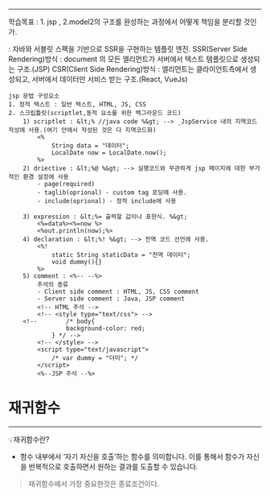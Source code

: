 <hr>

학습목표 :  1. jsp , 2.model2의 구조를 완성하는 과정에서 어떻게 책임을 분리할 것인가.


: 자바와 서블릿 스펙을 기반으로 SSR을 구현하는 템플릿 엔진.
	SSR(Server Side Rendering)방식 : document 의 모든 엘리먼트가 서버에서 텍스트 템플릿으로 생성되는 구조.(JSP)
	CSR(Client Side Rendering)방식 : 엘리먼트는 클라이언트측에서 생성되고, 서버에서 데이터만 서비스 받는 구조.(React, VueJs)
	
	jsp 문법 구성요소
	1. 정적 텍스트 : 일반 텍스트, HTML, JS, CSS
	2. 스크립틀릿(scriptlet,동적 요소를 위한 백그라운드 코드)
		1) scriptlet : &lt;% //java code %&gt; --> _JspService 내의 지역코드 작성에 사용.(여기 안에서 작성된 것은 다 지역코드화)
			<%
				String data = "데이터";
				LocalDate now = LocalDate.now();
			%>
		2) driective : &lt;%@ %&gt; --> 실행코드와 무관하게 jsp 페이지에 대한 부가적인 환경 설정에 사용
			- page(required) 
			- taglib(oprional) - custom tag 로딩에 사용.
			- include(oprional) - 정적 include에 사용
			
		3) expression : &lt;%= 출력할 값이나 표현식. %&gt;
			<%=data%><%=now %>
			<%out.println(now);%>
		4) declaration : &lt;%! %&gt; --> 전역 코드 선언에 사용.
			<%!
				static String staticData = "전역 데이터";
				void dummy(){}
			%>
		5) comment : <%-- --%>
			주석의 종류
			- Client side comment : HTML, JS, CSS comment
			- Server side comment : Java, JSP comment
			<!-- HTML 주석 -->
			<!-- <style type="text/css"> -->
		<!-- 		/* body{
					background-color: red;
				} */ -->
			<!-- </style> -->
			<script type="text/javascript">
				/* var dummy = "더미"; */
			</script>
			<%--JSP 주석 --%>


# 재귀함수

<hr>

💡재귀함수란?
- 함수 내부에서 ‘자기 자신을 호출’하는 함수를 의미합니다. 이를 통해서 함수가 자신을 반복적으로 호출하면서 원하는 결과를 도출할 수 있습니다.

>재귀함수에서 가장 중요한것은 종료조건이다.

























